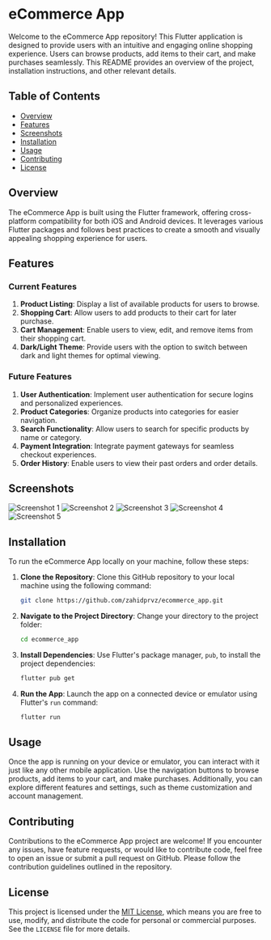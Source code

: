 # eCommerce App

Welcome to the eCommerce App repository! This Flutter application is designed to provide users with an intuitive and engaging online shopping experience. Users can browse products, add items to their cart, and make purchases seamlessly. This README provides an overview of the project, installation instructions, and other relevant details.

## Table of Contents

- [Overview](#overview)
- [Features](#features)
- [Screenshots](#screenshots)
- [Installation](#installation)
- [Usage](#usage)
- [Contributing](#contributing)
- [License](#license)

## Overview

The eCommerce App is built using the Flutter framework, offering cross-platform compatibility for both iOS and Android devices. It leverages various Flutter packages and follows best practices to create a smooth and visually appealing shopping experience for users.

## Features

### Current Features

1. **Product Listing**: Display a list of available products for users to browse.
2. **Shopping Cart**: Allow users to add products to their cart for later purchase.
3. **Cart Management**: Enable users to view, edit, and remove items from their shopping cart.
4. **Dark/Light Theme**: Provide users with the option to switch between dark and light themes for optimal viewing.

### Future Features

1. **User Authentication**: Implement user authentication for secure logins and personalized experiences.
2. **Product Categories**: Organize products into categories for easier navigation.
3. **Search Functionality**: Allow users to search for specific products by name or category.
4. **Payment Integration**: Integrate payment gateways for seamless checkout experiences.
5. **Order History**: Enable users to view their past orders and order details.

## Screenshots

![Screenshot 1](screenshots/image1.jpg)
![Screenshot 2](screenshots/image2.jpg)
![Screenshot 3](screenshots/image3.jpg)
![Screenshot 4](screenshots/image4.jpg)
![Screenshot 5](screenshots/image5.jpg)

## Installation

To run the eCommerce App locally on your machine, follow these steps:

1. **Clone the Repository**: Clone this GitHub repository to your local machine using the following command:

   ```bash
   git clone https://github.com/zahidprvz/ecommerce_app.git
   ```

2. **Navigate to the Project Directory**: Change your directory to the project folder:

   ```bash
   cd ecommerce_app
   ```

3. **Install Dependencies**: Use Flutter's package manager, `pub`, to install the project dependencies:

   ```bash
   flutter pub get
   ```

4. **Run the App**: Launch the app on a connected device or emulator using Flutter's `run` command:

   ```bash
   flutter run
   ```

## Usage

Once the app is running on your device or emulator, you can interact with it just like any other mobile application. Use the navigation buttons to browse products, add items to your cart, and make purchases. Additionally, you can explore different features and settings, such as theme customization and account management.

## Contributing

Contributions to the eCommerce App project are welcome! If you encounter any issues, have feature requests, or would like to contribute code, feel free to open an issue or submit a pull request on GitHub. Please follow the contribution guidelines outlined in the repository.

## License

This project is licensed under the [MIT License](LICENSE), which means you are free to use, modify, and distribute the code for personal or commercial purposes. See the `LICENSE` file for more details.
